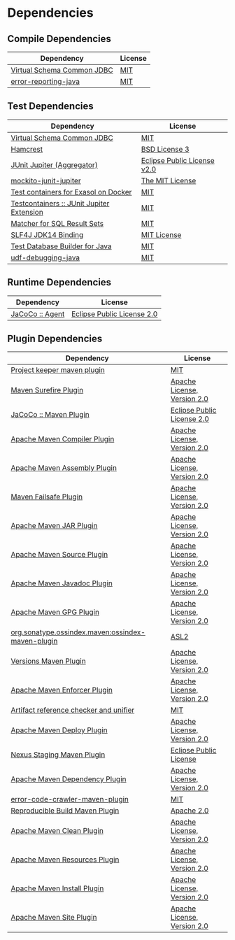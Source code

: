 <!-- @formatter:off -->
# Dependencies

## Compile Dependencies

| Dependency                      | License  |
| ------------------------------- | -------- |
| [Virtual Schema Common JDBC][0] | [MIT][1] |
| [error-reporting-java][2]       | [MIT][1] |

## Test Dependencies

| Dependency                                      | License                          |
| ----------------------------------------------- | -------------------------------- |
| [Virtual Schema Common JDBC][0]                 | [MIT][1]                         |
| [Hamcrest][6]                                   | [BSD License 3][7]               |
| [JUnit Jupiter (Aggregator)][8]                 | [Eclipse Public License v2.0][9] |
| [mockito-junit-jupiter][10]                     | [The MIT License][11]            |
| [Test containers for Exasol on Docker][12]      | [MIT][1]                         |
| [Testcontainers :: JUnit Jupiter Extension][14] | [MIT][15]                        |
| [Matcher for SQL Result Sets][16]               | [MIT][1]                         |
| [SLF4J JDK14 Binding][18]                       | [MIT License][19]                |
| [Test Database Builder for Java][20]            | [MIT][1]                         |
| [udf-debugging-java][22]                        | [MIT][1]                         |

## Runtime Dependencies

| Dependency            | License                          |
| --------------------- | -------------------------------- |
| [JaCoCo :: Agent][24] | [Eclipse Public License 2.0][25] |

## Plugin Dependencies

| Dependency                                              | License                           |
| ------------------------------------------------------- | --------------------------------- |
| [Project keeper maven plugin][26]                       | [MIT][1]                          |
| [Maven Surefire Plugin][28]                             | [Apache License, Version 2.0][29] |
| [JaCoCo :: Maven Plugin][30]                            | [Eclipse Public License 2.0][25]  |
| [Apache Maven Compiler Plugin][32]                      | [Apache License, Version 2.0][29] |
| [Apache Maven Assembly Plugin][34]                      | [Apache License, Version 2.0][29] |
| [Maven Failsafe Plugin][36]                             | [Apache License, Version 2.0][29] |
| [Apache Maven JAR Plugin][38]                           | [Apache License, Version 2.0][29] |
| [Apache Maven Source Plugin][40]                        | [Apache License, Version 2.0][29] |
| [Apache Maven Javadoc Plugin][42]                       | [Apache License, Version 2.0][29] |
| [Apache Maven GPG Plugin][44]                           | [Apache License, Version 2.0][29] |
| [org.sonatype.ossindex.maven:ossindex-maven-plugin][46] | [ASL2][47]                        |
| [Versions Maven Plugin][48]                             | [Apache License, Version 2.0][29] |
| [Apache Maven Enforcer Plugin][50]                      | [Apache License, Version 2.0][29] |
| [Artifact reference checker and unifier][52]            | [MIT][1]                          |
| [Apache Maven Deploy Plugin][54]                        | [Apache License, Version 2.0][29] |
| [Nexus Staging Maven Plugin][56]                        | [Eclipse Public License][57]      |
| [Apache Maven Dependency Plugin][58]                    | [Apache License, Version 2.0][29] |
| [error-code-crawler-maven-plugin][60]                   | [MIT][1]                          |
| [Reproducible Build Maven Plugin][62]                   | [Apache 2.0][47]                  |
| [Apache Maven Clean Plugin][64]                         | [Apache License, Version 2.0][29] |
| [Apache Maven Resources Plugin][66]                     | [Apache License, Version 2.0][29] |
| [Apache Maven Install Plugin][68]                       | [Apache License, Version 2.0][29] |
| [Apache Maven Site Plugin][70]                          | [Apache License, Version 2.0][29] |

[24]: https://www.eclemma.org/jacoco/index.html
[26]: https://github.com/exasol/project-keeper-maven-plugin
[2]: https://github.com/exasol/error-reporting-java
[47]: http://www.apache.org/licenses/LICENSE-2.0.txt
[28]: https://maven.apache.org/surefire/maven-surefire-plugin/
[56]: http://www.sonatype.com/public-parent/nexus-maven-plugins/nexus-staging/nexus-staging-maven-plugin/
[1]: https://opensource.org/licenses/MIT
[10]: https://github.com/mockito/mockito
[36]: https://maven.apache.org/surefire/maven-failsafe-plugin/
[48]: http://www.mojohaus.org/versions-maven-plugin/
[7]: http://opensource.org/licenses/BSD-3-Clause
[32]: https://maven.apache.org/plugins/maven-compiler-plugin/
[15]: http://opensource.org/licenses/MIT
[66]: https://maven.apache.org/plugins/maven-resources-plugin/
[0]: https://github.com/exasol/virtual-schema-common-jdbc
[64]: https://maven.apache.org/plugins/maven-clean-plugin/
[25]: https://www.eclipse.org/legal/epl-2.0/
[54]: https://maven.apache.org/plugins/maven-deploy-plugin/
[57]: http://www.eclipse.org/legal/epl-v10.html
[12]: https://github.com/exasol/exasol-testcontainers
[30]: https://www.jacoco.org/jacoco/trunk/doc/maven.html
[16]: https://github.com/exasol/hamcrest-resultset-matcher
[58]: https://maven.apache.org/plugins/maven-dependency-plugin/
[62]: http://zlika.github.io/reproducible-build-maven-plugin
[70]: https://maven.apache.org/plugins/maven-site-plugin/
[19]: http://www.opensource.org/licenses/mit-license.php
[29]: https://www.apache.org/licenses/LICENSE-2.0.txt
[22]: https://github.com/exasol/udf-debugging-javat
[50]: https://maven.apache.org/enforcer/maven-enforcer-plugin/
[11]: https://github.com/mockito/mockito/blob/release/3.x/LICENSE
[9]: https://www.eclipse.org/legal/epl-v20.html
[68]: https://maven.apache.org/plugins/maven-install-plugin/
[8]: https://junit.org/junit5/
[46]: https://sonatype.github.io/ossindex-maven/maven-plugin/
[44]: https://maven.apache.org/plugins/maven-gpg-plugin/
[14]: https://testcontainers.org
[40]: https://maven.apache.org/plugins/maven-source-plugin/
[6]: http://hamcrest.org/JavaHamcrest/
[18]: http://www.slf4j.org
[42]: https://maven.apache.org/plugins/maven-javadoc-plugin/
[52]: https://github.com/exasol/artifact-reference-checker-maven-plugin
[60]: https://github.com/exasol/error-code-crawler-maven-plugin
[20]: https://github.com/exasol/test-db-builder
[38]: https://maven.apache.org/plugins/maven-jar-plugin/
[34]: https://maven.apache.org/plugins/maven-assembly-plugin/
